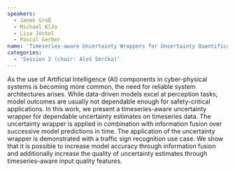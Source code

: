 ```yaml
---
speakers:
  - Janek Groß
  - Michael Kläs
  - Lisa Jöckel
  - Pascal Gerber 
name: 'Timeseries-aware Uncertainty Wrappers for Uncertainty Quantification of Information-Fusion-Enhanced AI Models based on Machine Learning'
categories:
  - 'Session 2 (chair: Aleš Smrčka)'
---
```



As the use of Artificial Intelligence (AI) components in cyber-physical systems is becoming more common, the need for reliable system architectures arises. While data-driven models excel at perception tasks, model outcomes are usually not dependable enough for safety-critical applications. In this work, we present a timeseries-aware uncertainty wrapper for dependable uncertainty estimates on timeseries data. The uncertainty wrapper is applied in combination with information fusion over successive model predictions in time. The application of the uncertainty wrapper is demonstrated with a traffic sign recognition use case. We show that it is possible to increase model accuracy through information fusion and additionally increase the quality of uncertainty estimates through timeseries-aware input quality features.

